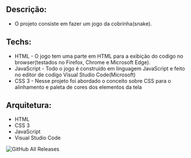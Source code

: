 


## Descrição:

- O projeto consiste em fazer um jogo da cobrinha(snake).

## Techs:

- HTML -  O jogo tem uma parte em HTML para a exibição do codigo no browser(testados no Firefox, Chrome e Microsoft Edge).
- JavaScript - Todo o jogo é construido em linguagem JavaScript e feito no editor de codigo Visual Studio Code(Microsoft)
- CSS 3 - Nesse projeto foi abordado o conceito sobre CSS para o alinhamento e paleta de cores dos elementos da tela

## Arquitetura:

- HTML
- CSS 3
- JavaScript
- Visual Studio Code

![GitHub All Releases](https://img.shields.io/github/downloads/aptsharp/Snake.Game/total)
